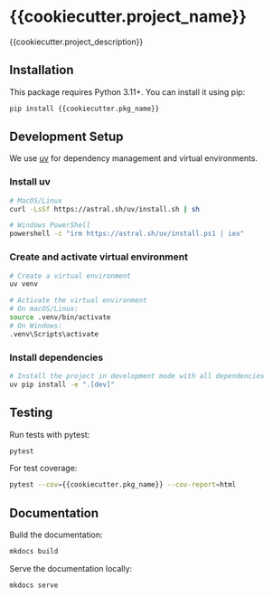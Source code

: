 # {{cookiecutter.project_name}}

{{cookiecutter.project_description}}

## Installation

This package requires Python 3.11+. You can install it using pip:

```bash
pip install {{cookiecutter.pkg_name}}
```

## Development Setup

We use [uv](https://github.com/astral-sh/uv) for dependency management and virtual environments.

### Install uv

```bash
# MacOS/Linux
curl -LsSf https://astral.sh/uv/install.sh | sh

# Windows PowerShell
powershell -c "irm https://astral.sh/uv/install.ps1 | iex"
```

### Create and activate virtual environment

```bash
# Create a virtual environment
uv venv

# Activate the virtual environment
# On macOS/Linux:
source .venv/bin/activate
# On Windows:
.venv\Scripts\activate
```

### Install dependencies

```bash
# Install the project in development mode with all dependencies
uv pip install -e ".[dev]"
```

## Testing

Run tests with pytest:

```bash
pytest
```

For test coverage:

```bash
pytest --cov={{cookiecutter.pkg_name}} --cov-report=html
```

## Documentation

Build the documentation:

```bash
mkdocs build
```

Serve the documentation locally:

```bash
mkdocs serve
```
